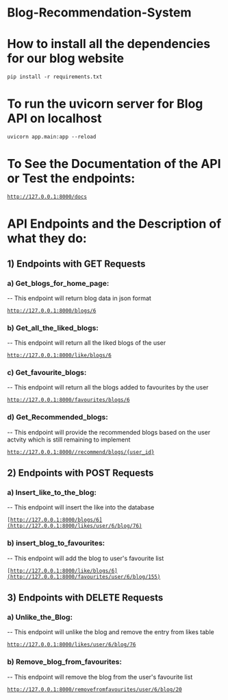 # Blog-Recommendation-System
# How to install all the dependencies for our blog website

<code>pip install -r requirements.txt</code>

# To run the uvicorn server for Blog API on localhost

<code>uvicorn app.main:app --reload</code>

# To See the Documentation of the API or Test the endpoints:
  
  <code>http://127.0.0.1:8000/docs</code>

# API Endpoints and the Description of what they do:

## 1) Endpoints with GET Requests

### a) Get_blogs_for_home_page:

-- This endpoint will return blog data in json format

<code>http://127.0.0.1:8000/blogs/6</code>
  
  
### b) Get_all_the_liked_blogs:
  
  -- This endpoint will return all the liked blogs of the user
  
  <code>http://127.0.0.1:8000/like/blogs/6</code>
  
### c) Get_favourite_blogs:
  
  -- This endpoint will return all the blogs added to favourites by the user
  
  <code>http://127.0.0.1:8000/favourites/blogs/6</code>
 
### d) Get_Recommended_blogs:
  
  -- This endpoint will provide the recommended blogs based on the user actvity which is still remaining to implement
  
  <code>http://127.0.0.1:8000//recommend/blogs/{user_id}</code>


## 2) Endpoints with POST Requests

### a) lnsert_like_to_the_blog:

-- This endpoint will insert the like into the database

<code>[http://127.0.0.1:8000/blogs/6](http://127.0.0.1:8000/likes/user/6/blog/76)</code>

### b) insert_blog_to_favourites:
  
  -- This endpoint will add the blog to user's favourite list
  
  <code>[http://127.0.0.1:8000/like/blogs/6](http://127.0.0.1:8000/favourites/user/6/blog/155)</code>
  

## 3) Endpoints with DELETE Requests

### a) Unlike_the_Blog:

-- This endpoint will unlike the blog and remove the entry from likes table

<code>http://127.0.0.1:8000/likes/user/6/blog/76</code>

### b) Remove_blog_from_favourites:
  
  -- This endpoint will remove the blog from the user's favourite list
  
  <code>http://127.0.0.1:8000/removefromfavourites/user/6/blog/20</code>
  



  
  
  
